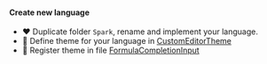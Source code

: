 #### Create new language

- ♥ Duplicate folder `Spark`, rename and implement your language.
- 🍄 Define theme for your language in [CustomEditorTheme](src/shared/constants/CustomEditorTheme.ts)
- 💪 Register theme in file [FormulaCompletionInput](src/shared/components/FormulaCompletionInput/FormulaCompletionInput.vue)
